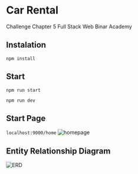 # Car Rental

Challenge Chapter 5 Full Stack Web Binar Academy 

## Instalation
```
npm install
```

## Start
```
npm run start
```

```
npm run dev
```

## Start Page
```localhost:9000/home```
![homepage](https://github.com/Danarzlf/Challenge-chapter-4-Binar-Academy/blob/main/public/image/startpage.png?raw=true)


##  Entity Relationship Diagram
![ERD](https://github.com/Danarzlf/Challenge-chapter-4-Binar-Academy/blob/main/public/image/diagramdb.png?raw=true)











